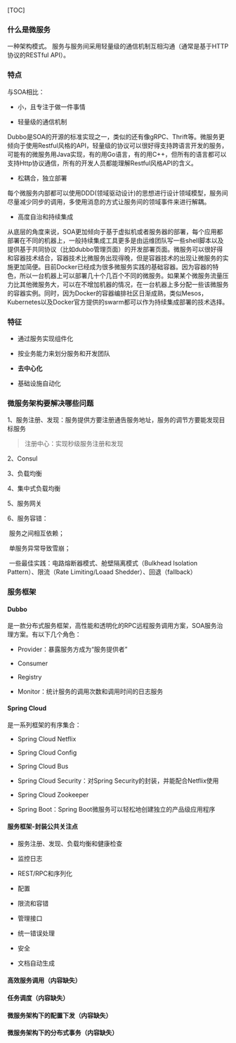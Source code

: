 [TOC]

### 什么是微服务

一种架构模式。 服务与服务间采用轻量级的通信机制互相沟通（通常是基于HTTP协议的RESTful API）。

### 特点

与SOA相比：

- 小，且专注于做一件事情

- 轻量级的通信机制

​	Dubbo是SOA的开源的标准实现之一，类似的还有像gRPC、Thrift等。微服务更倾向于使用Restful风格的API，轻量级的协议可以很好得支持跨语言开发的服务，可能有的微服务用Java实现，有的用Go语言，有的用C++，但所有的语言都可以支持Http协议通信，所有的开发人员都能理解Restful风格API的含义。

- 松耦合，独立部署

每个微服务内部都可以使用DDD(领域驱动设计)的思想进行设计领域模型，服务间尽量减少同步的调用，多使用消息的方式让服务间的领域事件来进行解耦。

- 高度自治和持续集成

从底层的角度来说，SOA更加倾向于基于虚拟机或者服务器的部署，每个应用都部署在不同的机器上，一般持续集成工具更多是由运维团队写一些shell脚本以及提供基于共同协议（比如dubbo管理页面）的开发部署页面。微服务可以很好得和容器技术结合，容器技术比微服务出现得晚，但是容器技术的出现让微服务的实施更加简便。目前Docker已经成为很多微服务实践的基础容器。因为容器的特色，所以一台机器上可以部署几十个几百个不同的微服务。如果某个微服务流量压力比其他微服务大，可以在不增加机器的情况，在一台机器上多分配一些该微服务的容器实例。同时，因为Docker的容器编排社区日渐成熟，类似Mesos，Kubernetes以及Docker官方提供的swarm都可以作为持续集成部署的技术选择。

### 特征

- 通过服务实现组件化

- 按业务能力来划分服务和开发团队

- **去中心化**

- 基础设施自动化

### 微服务架构要解决哪些问题

1、服务注册、发现：服务提供方要注册通告服务地址，服务的调节方要能发现目标服务

>  注册中心：实现秒级服务注册和发现

2、Consul

3、负载均衡

4、集中式负载均衡

5、服务网关

6、服务容错：

​		服务之间相互依赖；

​		单服务异常导致雪崩；

​		一些最佳实践：电路熔断器模式、舱壁隔离模式（Bulkhead Isolation Pattern）、限流（Rate Limiting/Loaad Shedder）、回退（fallback）

### 服务框架

#### Dubbo

是一款分布式服务框架，高性能和透明化的RPC远程服务调用方案，SOA服务治理方案。有以下几个角色：

- Provider：暴露服务方成为“服务提供者”

- Consumer

- Registry

- Monitor：统计服务的调用次数和调用时间的日志服务

#### Spring Cloud

是一系列框架的有序集合：

- Spring Cloud Netflix

- Spring Cloud Config

- Spring Cloud Bus

- Spring Cloud Security：对Spring Security的封装，并能配合Netflix使用

- Spring Cloud Zookeeper

- Spring Boot：Spring Boot微服务可以轻松地创建独立的产品级应用程序

#### 服务框架-封装公共关注点

- 服务注册、发现、负载均衡和健康检查

- 监控日志

- REST/RPC和序列化

- 配置

- 限流和容错

- 管理接口

- 统一错误处理

- 安全

- 文档自动生成

#### 高效服务调用（内容缺失）

#### 任务调度（内容缺失）

#### 微服务架构下的配置下发（内容缺失）

#### 微服务架构下的分布式事务（内容缺失）